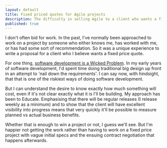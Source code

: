 ```yaml
---
layout: default
title: Fixed priced quotes for Agile projects
description: The difficulty in selling Agile to a client who wants a fixed price
published: true
---
```


I don't often bid for work. In the past, I've normally been approached to work on a project by someone who either knows me, has worked with me, or has had some sort of recommendation. So it was a unique experience to write a proposal for a client who I believe wants a fixed price quote.

For one thing, <a href="http://www.codinghorror.com/blog/2004/09/development-is-inherently-wicked.html" rel="nofollow">software development is a Wicked Problem</a>. In my early years of software development, I'd spent time doing traditional big design up front in an attempt to 'nail down the requirements'. I can say now, with hindsight, that that is one of the riskiest ways of doing software development.

But I can understand the desire to know exactly how much something will cost, even if it's not clear exactly what it is I'll be building. My approach has been to Educate. Emphasising that there will be regular releases (I release weekly as a minimum) and to show that the client will have excellent visibility into progress means that very quickly it'll be possible to measure planned vs actual business benefits.

Whether that is enough to win a project or not, I guess we'll see. But I'm happier not getting the work rather than having to work on a fixed price project with vague initial specs and the ensuing contract negotiation that happens afterwards.